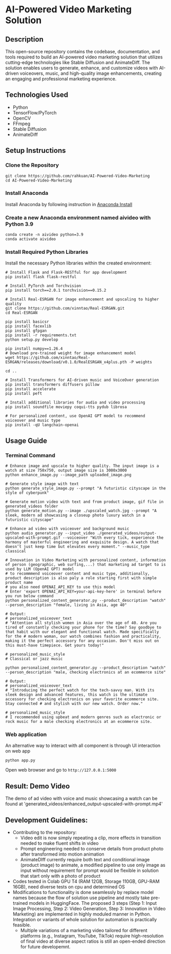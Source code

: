# AI-Powered Video Marketing Solution

## Description

This open-source repository contains the codebase, documentation, and tools required to build an AI-powered video marketing solution that utilizes cutting-edge technologies like Stable Diffusion and AnimateDiff. The solution enables users to generate, enhance, and customize videos with AI-driven voiceovers, music, and high-quality image enhancements, creating an engaging and professional marketing experience.

## Technologies Used

* Python
* TensorFlow/PyTorch
* OpenCV
* FFmpeg
* Stable Diffusion
* AnimateDiff

## Setup Instructions

### Clone the Repository

```console
git clone https://github.com/rahkuan/AI-Powered-Video-Marketing
cd AI-Powered-Video-Marketing
```

### Install Anaconda

Install Anaconda by following instruction in [Anaconda Install](https://docs.anaconda.com/anaconda/install/)

### Create a new Anaconda environment named aivideo with Python 3.9

```console
conda create -n aivideo python=3.9
conda activate aivideo
```

### Install Required Python Libraries

Install the necessary Python libraries within the created environment:

```console
# Install Flask and Flask-RESTful for app development
pip install flask flask-restful

# Install PyTorch and Torchvision
pip install torch==2.0.1 torchvision==0.15.2

# Install Real-ESRGAN for image enhancement and upscaling to higher quality
git clone https://github.com/xinntao/Real-ESRGAN.git
cd Real-ESRGAN

pip install basicsr
pip install facexlib
pip install gfpgan
pip install -r requirements.txt
python setup.py develop

pip install numpy==1.26.4
# Download pre-trained weight for image enhancement model
wget https://github.com/xinntao/Real-ESRGAN/releases/download/v0.1.0/RealESRGAN_x4plus.pth -P weights

cd ..

# Install Transformers for AI-driven music and VoiceOver generation
pip install transformers diffusers pillow
pip install accelerate
pip install peft

# Install additional libraries for audio and video processing
pip install soundfile moviepy coqui-tts pydub librosa

# For personalized content, use OpenAI GPT model to recommend voiceover and music type
pip install -qU langchain-openai
```

## Usage Guide

### Terminal Command

```console
# Enhance image and upscale to higher quality. The input image is a watch at size 750x750, output image size is 3000x3000
python enhance_image.py --image_path uploaded_image.png

# Generate style image with text
python generate_style_image.py --prompt "A futuristic cityscape in the style of cyberpunk"

# Generate motion video with text and from product image, gif file in generated_videos folder
python generate_motion.py --image ./upscaled_watch.jpg --prompt "A sleek, modern ad showcasing a closeup photo luxury watch in a futuristic cityscape"

# Enhance ad video with voiceover and background music
python audio_generator.py --input_video ./generated_videos/output-upscaled-with-prompt.gif --voiceover "With every tick, experience the harmony of masterful engineering and exquisite design. A watch that doesn’t just keep time but elevates every moment." --music_type classical

# Innovation in Video Marketing with personalized content, information of person (geographic, web surfing,...) that marketing ad target to is used by LLM (OpenAI GPT) model
# to recommmend voiceover content and music type, additionally, product description is also paly a role starting first with simple product name
# you also need OPENAI_API_KEY to use this model
# Enter 'export OPENAI_API_KEY=your-api-key-here' in terminal before you run below command
python personalized_content_generator.py --product_description "watch" --person_description "female, living in Asia, age 40"

# Output:
# personalized_voiceover_text
# "Attention all stylish women in Asia over the age of 40. Are you tired of constantly checking your phone for the time? Say goodbye to that habit with our elegant and functional watch. Made specifically for the # modern woman, our watch combines fashion and practicality, making it the perfect accessory for any occasion. Don't miss out on this must-have timepiece. Get yours today!"

# personalized_music_style
# Classical or jazz music

python personalized_content_generator.py --product_description "watch" --person_description "male, checking electronics at an ecommerce site"

# Output:
# personalized_voiceover_text
# "Introducing the perfect watch for the tech-savvy man. With its sleek design and advanced features, this watch is the ultimate accessory for checking electronics on your favorite ecommerce site. Stay connected # and stylish with our new watch. Order now."

# personalized_music_style
# I recommended using upbeat and modern genres such as electronic or rock music for a male checking electronics at an ecommerce site.
```

### Web application

An alternative way to interact with all component is through UI interaction on web app

```console
python app.py
```
Open web browser and go to `http://127.0.0.1:5000`

## Result: Demo Video

The demo of ad video with voice and music showcasing a watch can be found at 'generated_videos/enhanced_output-upscaled-with-prompt.mp4'

## Development Guidelines:

- Contributing to the repository:
  - Video edit is now simply repeating a clip, more effects in transition needed to make fluent shifts in video
  - Prompt engineering needed to conserve details from product photo after transformed into motion animation
  - AnimateDIff currently require both text and conditional image (product image) to animate, a modified pipeline to use only image as input without requirement for prompt would be flexible in solution that start only with a photo of product
- Codes tested in Colab GPU T4 (RAM 12GB, Storage 110GB, GPU-RAM 16GB), need diverse tests on cpu and determined OS
- Modifications to functionality is done seamlessly by replace model names because the flow of solution use pipeline and mostly take pre-trained models in HuggingFace. The proposed 3 steps (Step 1: Input Image Processing, Step 2: Video Generation, Step 3: Innovation in Video Marketing) are implemented in highly moduled manner in Python. Integration or variants of whole solution for automation is practically feasible.
  - Multiple variations of a marketing video tailored for different platforms (e.g., Instagram, YouTube, TikTok) require high-resolution of final video at diverse aspect ratios is still an open-ended direction for future developemnt.
